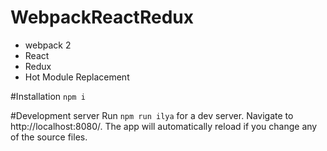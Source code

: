 # WebpackReactRedux

* webpack 2
* React 
* Redux 
* Hot Module Replacement



#Installation
` npm i `

#Development server
Run ` npm run ilya ` for a dev server. Navigate to http://localhost:8080/. The app will automatically reload if you change any of the source files.



